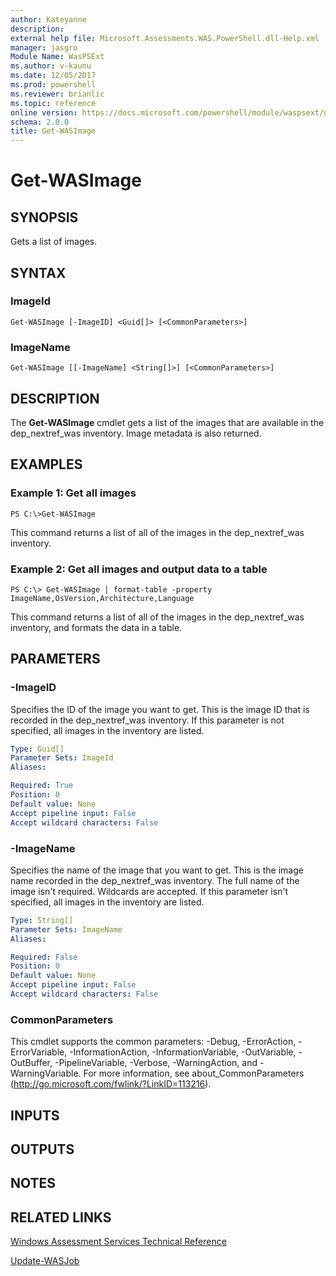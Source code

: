 ```yaml
---
author: Kateyanne
description: 
external help file: Microsoft.Assessments.WAS.PowerShell.dll-Help.xml
manager: jasgro
Module Name: WasPSExt
ms.author: v-kaunu
ms.date: 12/05/2017
ms.prod: powershell
ms.reviewer: brianlic
ms.topic: reference
online version: https://docs.microsoft.com/powershell/module/waspsext/get-wasimage?view=windowsserver2012r2-ps&wt.mc_id=ps-gethelp
schema: 2.0.0
title: Get-WASImage
---
```


# Get-WASImage

## SYNOPSIS
Gets a list of images.

## SYNTAX

### ImageId
```
Get-WASImage [-ImageID] <Guid[]> [<CommonParameters>]
```

### ImageName
```
Get-WASImage [[-ImageName] <String[]>] [<CommonParameters>]
```

## DESCRIPTION
The **Get-WASImage** cmdlet gets a list of the images that are available in the dep_nextref_was inventory.
Image metadata is also returned.

## EXAMPLES

### Example 1: Get all images
```
PS C:\>Get-WASImage
```

This command returns a list of all of the images in the dep_nextref_was inventory.

### Example 2: Get all images and output data to a table
```
PS C:\> Get-WASImage | format-table -property ImageName,OsVersion,Architecture,Language
```

This command returns a list of all of the images in the dep_nextref_was inventory, and formats the data in a table.

## PARAMETERS

### -ImageID
Specifies the ID of the image you want to get.
This is the image ID that is recorded in the dep_nextref_was inventory.
If this parameter is not specified, all images in the inventory are listed.

```yaml
Type: Guid[]
Parameter Sets: ImageId
Aliases: 

Required: True
Position: 0
Default value: None
Accept pipeline input: False
Accept wildcard characters: False
```

### -ImageName
Specifies the name of the image that you want to get.
This is the image name recorded in the dep_nextref_was inventory.
The full name of the image isn't required.
Wildcards are accepted.
If this parameter isn't specified, all images in the inventory are listed.

```yaml
Type: String[]
Parameter Sets: ImageName
Aliases: 

Required: False
Position: 0
Default value: None
Accept pipeline input: False
Accept wildcard characters: False
```

### CommonParameters
This cmdlet supports the common parameters: -Debug, -ErrorAction, -ErrorVariable, -InformationAction, -InformationVariable, -OutVariable, -OutBuffer, -PipelineVariable, -Verbose, -WarningAction, and -WarningVariable. For more information, see about_CommonParameters (http://go.microsoft.com/fwlink/?LinkID=113216).

## INPUTS

## OUTPUTS

## NOTES

## RELATED LINKS

[Windows Assessment Services Technical Reference](https://go.microsoft.com/fwlink/?LinkId=215628)

[Update-WASJob](./Update-WASJob.md)


